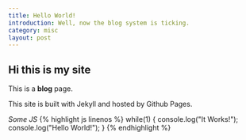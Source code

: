 ```yaml
---
title: Hello World!
introduction: Well, now the blog system is ticking.
category: misc
layout: post
---
```


## Hi this is my site

This is a **blog** page.

This site is built with Jekyll and hosted by Github Pages.

_Some JS_
{% highlight js linenos %}
while(1) {
  console.log("It Works!");
  console.log("Hello World!");
}
{% endhighlight %}
